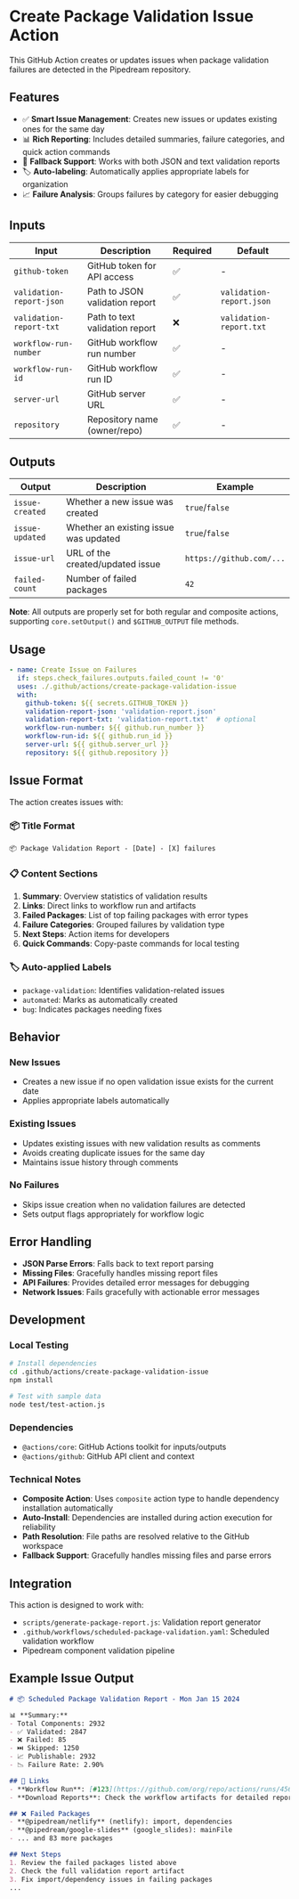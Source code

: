# Create Package Validation Issue Action

This GitHub Action creates or updates issues when package validation failures are detected in the Pipedream repository.

## Features

- ✅ **Smart Issue Management**: Creates new issues or updates existing ones for the same day
- 📊 **Rich Reporting**: Includes detailed summaries, failure categories, and quick action commands
- 🔄 **Fallback Support**: Works with both JSON and text validation reports
- 🏷️ **Auto-labeling**: Automatically applies appropriate labels for organization
- 📈 **Failure Analysis**: Groups failures by category for easier debugging

## Inputs

| Input | Description | Required | Default |
|-------|-------------|----------|---------|
| `github-token` | GitHub token for API access | ✅ | - |
| `validation-report-json` | Path to JSON validation report | ✅ | `validation-report.json` |
| `validation-report-txt` | Path to text validation report | ❌ | `validation-report.txt` |
| `workflow-run-number` | GitHub workflow run number | ✅ | - |
| `workflow-run-id` | GitHub workflow run ID | ✅ | - |
| `server-url` | GitHub server URL | ✅ | - |
| `repository` | Repository name (owner/repo) | ✅ | - |

## Outputs

| Output | Description | Example |
|--------|-------------|---------|
| `issue-created` | Whether a new issue was created | `true`/`false` |
| `issue-updated` | Whether an existing issue was updated | `true`/`false` |
| `issue-url` | URL of the created/updated issue | `https://github.com/...` |
| `failed-count` | Number of failed packages | `42` |

**Note**: All outputs are properly set for both regular and composite actions, supporting `core.setOutput()` and `$GITHUB_OUTPUT` file methods.

## Usage

```yaml
- name: Create Issue on Failures
  if: steps.check_failures.outputs.failed_count != '0'
  uses: ./.github/actions/create-package-validation-issue
  with:
    github-token: ${{ secrets.GITHUB_TOKEN }}
    validation-report-json: 'validation-report.json'
    validation-report-txt: 'validation-report.txt'  # optional
    workflow-run-number: ${{ github.run_number }}
    workflow-run-id: ${{ github.run_id }}
    server-url: ${{ github.server_url }}
    repository: ${{ github.repository }}
```

## Issue Format

The action creates issues with:

### 📦 Title Format
```
📦 Package Validation Report - [Date] - [X] failures
```

### 📋 Content Sections
1. **Summary**: Overview statistics of validation results
2. **Links**: Direct links to workflow run and artifacts
3. **Failed Packages**: List of top failing packages with error types
4. **Failure Categories**: Grouped failures by validation type
5. **Next Steps**: Action items for developers
6. **Quick Commands**: Copy-paste commands for local testing

### 🏷️ Auto-applied Labels
- `package-validation`: Identifies validation-related issues
- `automated`: Marks as automatically created
- `bug`: Indicates packages needing fixes

## Behavior

### New Issues
- Creates a new issue if no open validation issue exists for the current date
- Applies appropriate labels automatically

### Existing Issues
- Updates existing issues with new validation results as comments
- Avoids creating duplicate issues for the same day
- Maintains issue history through comments

### No Failures
- Skips issue creation when no validation failures are detected
- Sets output flags appropriately for workflow logic

## Error Handling

- **JSON Parse Errors**: Falls back to text report parsing
- **Missing Files**: Gracefully handles missing report files
- **API Failures**: Provides detailed error messages for debugging
- **Network Issues**: Fails gracefully with actionable error messages

## Development

### Local Testing
```bash
# Install dependencies
cd .github/actions/create-package-validation-issue
npm install

# Test with sample data
node test/test-action.js
```

### Dependencies
- `@actions/core`: GitHub Actions toolkit for inputs/outputs
- `@actions/github`: GitHub API client and context

### Technical Notes
- **Composite Action**: Uses `composite` action type to handle dependency installation automatically
- **Auto-Install**: Dependencies are installed during action execution for reliability
- **Path Resolution**: File paths are resolved relative to the GitHub workspace
- **Fallback Support**: Gracefully handles missing files and parse errors

## Integration

This action is designed to work with:
- `scripts/generate-package-report.js`: Validation report generator
- `.github/workflows/scheduled-package-validation.yaml`: Scheduled validation workflow
- Pipedream component validation pipeline

## Example Issue Output

```markdown
# 📦 Scheduled Package Validation Report - Mon Jan 15 2024

📊 **Summary:**
- Total Components: 2932
- ✅ Validated: 2847
- ❌ Failed: 85
- ⏭️ Skipped: 1250
- 📈 Publishable: 2932
- 📉 Failure Rate: 2.90%

## 🔗 Links
- **Workflow Run**: [#123](https://github.com/org/repo/actions/runs/456)
- **Download Reports**: Check the workflow artifacts for detailed reports

## ❌ Failed Packages
- **@pipedream/netlify** (netlify): import, dependencies
- **@pipedream/google-slides** (google_slides): mainFile
- ... and 83 more packages

## Next Steps
1. Review the failed packages listed above
2. Check the full validation report artifact
3. Fix import/dependency issues in failing packages
...
```